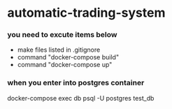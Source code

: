 # automatic-trading-system

### you need to excute items below
- make files listed in .gitignore
- command "docker-compose build"
- command "docker-compose up"




### when you enter into postgres container
docker-compose exec db psql -U postgres test_db
